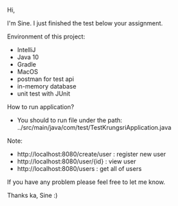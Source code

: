 Hi,

I'm Sine. I just finished the test below your assignment.

Environment of this project:
- IntelliJ
- Java 10
- Gradle 
- MacOS 
- postman for test api 
- in-memory database 
- unit test with JUnit

How to run application? 
- You should to run file under the path:  ../src/main/java/com/test/TestKrungsriApplication.java

Note:
- http://localhost:8080/create/user : register new user
- http://localhost:8080/user/{id} : view user
- http://localhost:8080/users : get all of users

If you have any problem please feel free to let me know.

Thanks ka,
Sine :)

